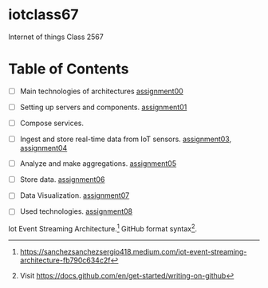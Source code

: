 # iotclass67
Internet of things Class 2567

# Table of Contents

- [ ] Main technologies of architectures [assignment00](/assignment00/architecture.md)
- [ ] Setting up servers and components. [assignment01](/assignment01)
- [ ] Compose services. 
- [ ] Ingest and store real-time data from IoT sensors. [assignment03](/assignment03/01-ingest.md), [assignment04](/assignment04/01-iot-sensor.md)
- [ ] Analyze and make aggregations. [assignment05](/assignment05/01-analyze.md)
- [ ] Store data. [assignment06](/assignment06/01-storedata.md)
- [ ] Data Visualization.  [assignment07](/assignment07/01-visualization.md)
- [ ] Used technologies. [assignment08](/assignment08/01-used-technology.md)


Iot Event Streaming Architecture.[^1]
GitHub format syntax[^2].

[^1]: https://sanchezsanchezsergio418.medium.com/iot-event-streaming-architecture-fb790c634c2f
[^2]: Visit https://docs.github.com/en/get-started/writing-on-github